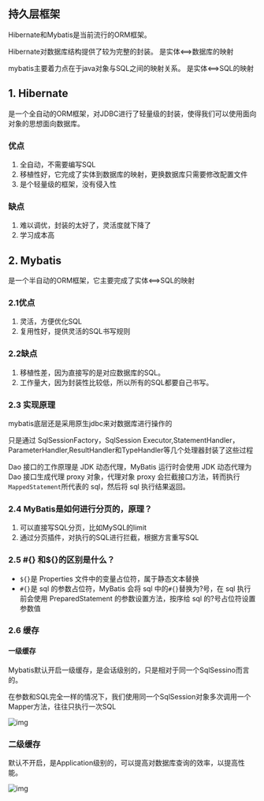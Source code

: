 ## 持久层框架

Hibernate和Mybatis是当前流行的ORM框架。

Hibernate对数据库结构提供了较为完整的封装。				是实体<==>数据库的映射

mybatis主要着力点在于java对象与SQL之间的映射关系。  是实体<==>SQL的映射



## 1. Hibernate 

是一个全自动的ORM框架，对JDBC进行了轻量级的封装，使得我们可以使用面向对象的思想面向数据库。

### 优点

1. 全自动，不需要编写SQL
2. 移植性好，它完成了实体到数据库的映射，更换数据库只需要修改配置文件
3. 是个轻量级的框架，没有侵入性



### 缺点

1. 难以调优，封装的太好了，灵活度就下降了
2. 学习成本高



## 2. Mybatis

是一个半自动的ORM框架，它主要完成了实体<==>SQL的映射



### 2.1优点

1. 灵活，方便优化SQL
2. 复用性好，提供灵活的SQL书写规则



### 2.2缺点

1. 移植性差，因为直接写的是对应数据库的SQL。
2. 工作量大，因为封装性比较低，所以所有的SQL都要自己书写。



### 2.3 实现原理

mybatis底层还是采用原生jdbc来对数据库进行操作的

只是通过 SqlSessionFactory，SqlSession Executor,StatementHandler，ParameterHandler,ResultHandler和TypeHandler等几个处理器封装了这些过程



Dao 接口的工作原理是 JDK 动态代理，MyBatis 运行时会使用 JDK 动态代理为 Dao 接口生成代理 proxy 对象，代理对象 proxy 会拦截接口方法，转而执行`MappedStatement`所代表的 sql，然后将 sql 执行结果返回。



### 2.4 MyBatis是如何进行分页的，原理？

1. 可以直接写SQL分页，比如MySQL的limit
2. 通过分页插件，对执行的SQL进行拦截，根据方言重写SQL



### 2.5 #{} 和${}的区别是什么？

- `${}`是 Properties 文件中的变量占位符，属于静态文本替换
- `#{}`是 sql 的参数占位符，MyBatis 会将 sql 中的`#{}`替换为?号，在 sql 执行前会使用 PreparedStatement 的参数设置方法，按序给 sql 的?号占位符设置参数值



### 2.6 缓存

#### 一级缓存

Mybatis默认开启一级缓存，是会话级别的，只是相对于同一个SqlSessino而言的。

在参数和SQL完全一样的情况下，我们使用同一个SqlSession对象多次调用一个Mapper方法，往往只执行一次SQL

![img](http://note.youdao.com/yws/public/resource/7d81e6a39024a96dd86efacf29f4ca80/xmlnote/WEBRESOURCE94f70f40a8284921aa603498e59fedc2/2012)

### 二级缓存

默认不开启，是Application级别的，可以提高对数据库查询的效率，以提高性能。

![img](http://note.youdao.com/yws/public/resource/7d81e6a39024a96dd86efacf29f4ca80/xmlnote/WEBRESOURCE352f8a20756c454cabedc9e5bf578131/2013)
